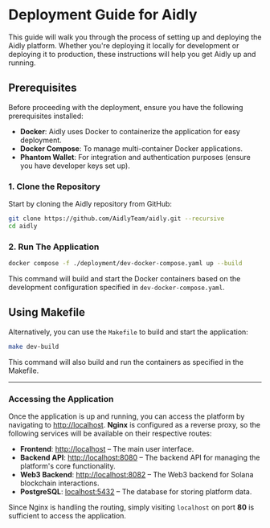 # Deployment Guide for Aidly

This guide will walk you through the process of setting up and deploying the Aidly platform. Whether you're deploying it locally for development or deploying it to production, these instructions will help you get Aidly up and running.

## Prerequisites

Before proceeding with the deployment, ensure you have the following prerequisites installed:

* **Docker**: Aidly uses Docker to containerize the application for easy deployment.
* **Docker Compose**: To manage multi-container Docker applications.
* **Phantom Wallet**: For integration and authentication purposes (ensure you have developer keys set up).

### 1. Clone the Repository

Start by cloning the Aidly repository from GitHub:

```bash
git clone https://github.com/AidlyTeam/aidly.git --recursive
cd aidly
```


### 2. Run The Application

```bash
docker compose -f ./deployment/dev-docker-compose.yaml up --build
```

This command will build and start the Docker containers based on the development configuration specified in `dev-docker-compose.yaml`.

## Using Makefile

Alternatively, you can use the `Makefile` to build and start the application:

```bash
make dev-build
```

This command will also build and run the containers as specified in the Makefile.

---

### Accessing the Application

Once the application is up and running, you can access the platform by navigating to [http://localhost](http://localhost). **Nginx** is configured as a reverse proxy, so the following services will be available on their respective routes:

* **Frontend**: [http://localhost](http://localhost) – The main user interface.
* **Backend API**: [http://localhost:8080](http://localhost:8080) – The backend API for managing the platform's core functionality.
* **Web3 Backend**: [http://localhost:8082](http://localhost:8082) – The Web3 backend for Solana blockchain interactions.
* **PostgreSQL**: [localhost:5432](localhost:5432) – The database for storing platform data.

Since Nginx is handling the routing, simply visiting `localhost` on port **80** is sufficient to access the application.
